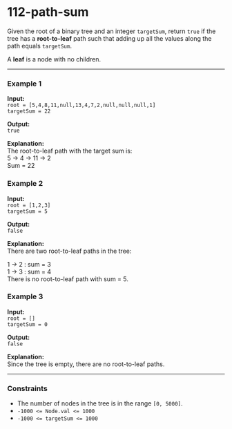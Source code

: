 # 112-path-sum

Given the root of a binary tree and an integer `targetSum`, return `true` if the tree has a **root-to-leaf** path such that adding up all the values along the path equals `targetSum`.

A **leaf** is a node with no children.

---

### Example 1

**Input:**  
`root = [5,4,8,11,null,13,4,7,2,null,null,null,1]`  
`targetSum = 22`  

**Output:**  
`true`  

**Explanation:**  
The root-to-leaf path with the target sum is:  
5 → 4 → 11 → 2  
Sum = 22  

### Example 2

**Input:**  
`root = [1,2,3]`  
`targetSum = 5`  

**Output:**  
`false`  

**Explanation:**  
There are two root-to-leaf paths in the tree:

1 → 2 : sum = 3  
1 → 3 : sum = 4  
There is no root-to-leaf path with sum = 5.

### Example 3

**Input:**  
`root = []`  
`targetSum = 0`  

**Output:**  
`false`  

**Explanation:**  
Since the tree is empty, there are no root-to-leaf paths.

---

### Constraints

- The number of nodes in the tree is in the range `[0, 5000]`.
- `-1000 <= Node.val <= 1000`
- `-1000 <= targetSum <= 1000`
